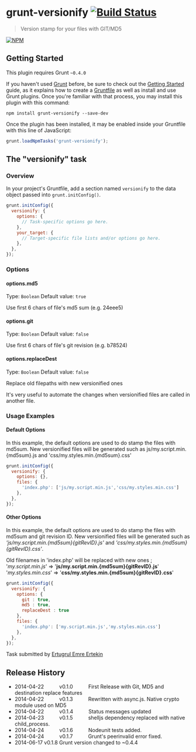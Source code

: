 # grunt-versionify [![Build Status](http://img.shields.io/travis/eeertekin/grunt-versionify.svg?branch=master&style=flat)](https://travis-ci.org/eeertekin/grunt-versionify)

> Version stamp for your files with GIT/MD5

[![NPM](https://nodei.co/npm/grunt-versionify.png?compact=true)](https://nodei.co/npm/grunt-versionify/)
## Getting Started
This plugin requires Grunt `~0.4.0`

If you haven't used [Grunt](http://gruntjs.com/) before, be sure to check out the [Getting Started](http://gruntjs.com/getting-started) guide, as it explains how to create a [Gruntfile](http://gruntjs.com/sample-gruntfile) as well as install and use Grunt plugins. Once you're familiar with that process, you may install this plugin with this command:

```shell
npm install grunt-versionify --save-dev
```

Once the plugin has been installed, it may be enabled inside your Gruntfile with this line of JavaScript:

```js
grunt.loadNpmTasks('grunt-versionify');
```

## The "versionify" task

### Overview
In your project's Gruntfile, add a section named `versionify` to the data object passed into `grunt.initConfig()`.

```js
grunt.initConfig({
  versionify: {
    options: {
      // Task-specific options go here.
    },
    your_target: {
      // Target-specific file lists and/or options go here.
    },
  },
});
```

### Options

#### options.md5
Type: `Boolean`
Default value: `true`

Use first 6 chars of file's md5 sum (e.g. 24eee5)

#### options.git
Type: `Boolean`
Default value: `false`

Use first 6 chars of file's git revision (e.g. b78524)

#### options.replaceDest
Type: `Boolean`
Default value: `false`

Replace old filepaths with new versionified ones

It's very useful to automate the changes when versionified files are called in another file.

### Usage Examples

#### Default Options
In this example, the default options are used to do stamp the files with md5sum. New versionified files will be generated such as js/my.script.min.{md5sum}.js and 'css/my.styles.min.{md5sum}.css'

```js
grunt.initConfig({
  versionify: {
    options: {},
    files: {
      'index.php': ['js/my.script.min.js','css/my.styles.min.css']
    },
  },
});
```

#### Other Options
In this example, the default options are used to do stamp the files with md5sum and git revision ID. New versionified files will be generated such as _'js/my.script.min.{md5sum}{gitRevID}.js'_ and _'css/my.styles.min.{md5sum}{gitRevID}.css'_. 

Old filenames in 'index.php' will be replaced with new ones ;
  '_my.script.min.js_' => '**js/my.script.min.{md5sum}{gitRevID}.js**'  
  '_my.styles.min.css_' => '**css/my.styles.min.{md5sum}{gitRevID}.css**'

```js
grunt.initConfig({
  versionify: {
    options: {
      git : true,
      md5 : true,
      replaceDest : true
    },
    files: {
      'index.php': ['my.script.min.js','my.styles.min.css']
    },
  },
});
```

Task submitted by [Ertugrul Emre Ertekin](http://github.com/eeertekin)

## Release History
* 2014-04-22   v0.1.0   First Release with Git, MD5 and destination replace features
* 2014-04-22   v0.1.3   Rewritten with async.js. Native crypto module used on MD5
* 2014-04-22   v0.1.4   Status messages updated
* 2014-04-23   v0.1.5   shelljs dependency replaced with native child_process.
* 2014-04-24   v0.1.6   Nodeunit tests added.
* 2014-04-24   v0.1.7   Grunt's peerinvalid error fixed.
* 2014-06-17   v0.1.8   Grunt version changed to ~0.4.4

